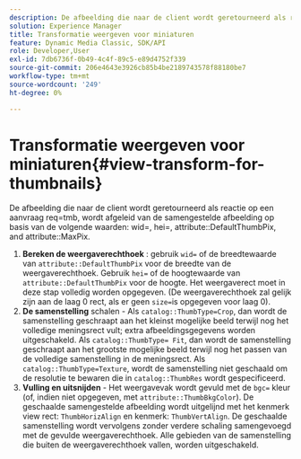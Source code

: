 ```yaml
---
description: De afbeelding die naar de client wordt geretourneerd als reactie op een aanvraag req=tmb, wordt afgeleid van de samengestelde afbeelding door de volgende waarden wid=, hei=, attribute DefaultThumbPix en attribute MaxPix in overweging te nemen.
solution: Experience Manager
title: Transformatie weergeven voor miniaturen
feature: Dynamic Media Classic, SDK/API
role: Developer,User
exl-id: 7db6736f-0b49-4c4f-89c5-e89d4752f339
source-git-commit: 206e4643e3926cb85b4be2189743578f88180be7
workflow-type: tm+mt
source-wordcount: '249'
ht-degree: 0%

---
```


# Transformatie weergeven voor miniaturen{#view-transform-for-thumbnails}

De afbeelding die naar de client wordt geretourneerd als reactie op een aanvraag req=tmb, wordt afgeleid van de samengestelde afbeelding op basis van de volgende waarden: wid=, hei=, attribute::DefaultThumbPix, and attribute::MaxPix.

1. **Bereken de weergaverechthoek** : gebruik  `wid=` of de breedtewaarde van  `attribute::DefaultThumbPix` voor de breedte van de weergaverechthoek. Gebruik `hei=` of de hoogtewaarde van `attribute::DefaultThumbPix` voor de hoogte. Het weergaverect moet in deze stap volledig worden opgegeven. (De weergaverechthoek zal gelijk zijn aan de laag 0 rect, als er geen `size=`is opgegeven voor laag 0).
1. **De samenstelling**  schalen - Als  `catalog::ThumbType=Crop`, dan wordt de samenstelling geschraapt aan het kleinst mogelijke beeld terwijl nog het volledige meningsrect vult; extra afbeeldingsgegevens worden uitgeschakeld. Als `catalog::ThumbType= Fit`, dan wordt de samenstelling geschraapt aan het grootste mogelijke beeld terwijl nog het passen van de volledige samenstelling in de meningsrect. Als `catalog::ThumbType=Texture`, wordt de samenstelling niet geschaald om de resolutie te bewaren die in `catalog::ThumbRes` wordt gespecificeerd.
1. **Vulling en uitsnijden**  - Het weergavevak wordt gevuld met de  `bgc=` kleur (of, indien niet opgegeven, met  `attribute::ThumbBkgColor`). De geschaalde samengestelde afbeelding wordt uitgelijnd met het kenmerk view rect: `ThumbHorizAlign` en kenmerk: `ThumbVertAlign`. De geschaalde samenstelling wordt vervolgens zonder verdere schaling samengevoegd met de gevulde weergaverechthoek. Alle gebieden van de samenstelling die buiten de weergaverechthoek vallen, worden uitgeschakeld.
